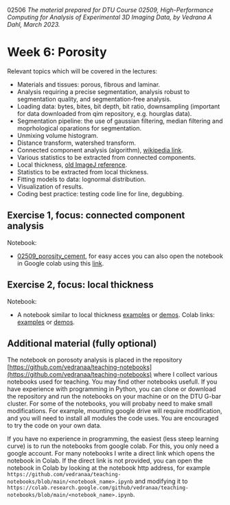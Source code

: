 02506
*The material prepared for DTU Course 02509, High-Performance Computing for Analysis of Experimental 3D Imaging Data, by Vedrana A Dahl, March 2023.*

# Week 6: Porosity

Relevant topics which will be covered in the lectures:
- Materials and tissues: porous, fibrous and laminar.
- Analysis requiring a precise segmentation, analysis robust to segmentation quality, and segmentation-free analysis.
- Loading data: bytes, bites, bit depth, bit ratio, downsampling (important for data downloaded from qim repository, e.g. hourglas data).
- Segmentation pipeline: the use of gaussian filtering, median filtering and moprhological oparations for segmentation.
- Unmixing volume histogram.
- Distance transform, watershed transform.
- Connected component analysis (algorithm), [wikipedia link](https://en.wikipedia.org/wiki/Connected-component_labeling).
- Various statistics to be extracted from connected components.
- Local thickness, [old ImageJ reference](https://www.cambridge.org/core/services/aop-cambridge-core/content/view/3E846EB8BD1F5B0E2C3295D891A99E11/S1431927607074430a.pdf/computing_local_thickness_of_3d_structures_with_imagej.pdf).
- Statistics to be extracted from local thickness.
- Fitting models to data: lognormal distribution.
- Visualization of results.
- Coding best practice: testing code line for line, degubbing.


## Exercise 1, focus: connected component analysis 
Notebook:
- [02509_porosity_cement](https://github.com/vedranaa/teaching-notebooks/blob/main/02509_porosity_cement.ipynb), for easy acces you can also open the notebook in Google colab using this [link](https://colab.research.google.com/github/vedranaa/teaching-notebooks/blob/main/02509_porosity_cement.ipynb).

## Exercise 2, focus: local thickness
Notebook:
- A notebook similar to local thickness [examples](https://github.com/vedranaa/local-thickness/blob/main/Examples.ipynb) or [demos](https://github.com/vedranaa/local-thickness/blob/main/Demos.ipynb). Colab links: [examples](https://colab.research.google.com/github/vedranaa/local-thickness/blob/main/Examples.ipynb) or [demos](https://colab.research.google.com/github/vedranaa/local-thickness/blob/main/Demos.ipynb).


## Additional material (fully optional)

The notebook on porosoty analysis is placed in the repository [https://github.com/vedranaa/teaching-notebooks](https://github.com/vedranaa/teaching-notebooks) where I collect various notebooks used for teaching. You may find other notebooks usefull. If you have experience with programming in Python, you can clone or download the repository and run the notebooks on your machine or on the DTU G-bar cluster. For some of the notebooks, you will probaby need to make small modifications. For example, mounting google drive will require modification, and you will need to install all modules the code uses. You are encouraged to try the code on your own data.

If you have no experience in programming, the easiest (less steep learning curve) is to run the notebooks from google colab.  For this, you only need a google account. For many notebooks I write a direct link which opens the notebook in Colab. If the direct link is not provided, you can open the notebook in Colab by looking at the notebook http address, for example `https://github.com/vedranaa/teaching-notebooks/blob/main/<notebook_name>.ipynb` and modifying it to 
`https://colab.research.google.com/github/vedranaa/teaching-notebooks/blob/main/<notebook_name>.ipynb`.


